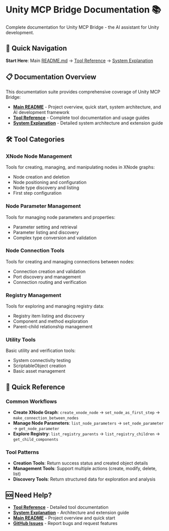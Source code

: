 # Unity MCP Bridge Documentation 📚

Complete documentation for Unity MCP Bridge - the AI assistant for Unity development.

## 🚀 Quick Navigation

**Start Here**: Main [README.md](../README.md) → [Tool Reference](tools/README.md) → [System Explanation](system-explanation/README.md)

## 📋 Documentation Overview

This documentation suite provides comprehensive coverage of Unity MCP Bridge:

- **[Main README](../README.md)** - Project overview, quick start, system architecture, and AI development framework
- **[Tool Reference](tools/README.md)** - Complete tool documentation and usage guides
- **[System Explanation](system-explanation/README.md)** - Detailed system architecture and extension guide

## 🛠️ Tool Categories

### **XNode Node Management**
Tools for creating, managing, and manipulating nodes in XNode graphs:
- Node creation and deletion
- Node positioning and configuration
- Node type discovery and listing
- First step configuration

### **Node Parameter Management**
Tools for managing node parameters and properties:
- Parameter setting and retrieval
- Parameter listing and discovery
- Complex type conversion and validation

### **Node Connection Tools**
Tools for creating and managing connections between nodes:
- Connection creation and validation
- Port discovery and management
- Connection routing and verification

### **Registry Management**
Tools for exploring and managing registry data:
- Registry item listing and discovery
- Component and method exploration
- Parent-child relationship management

### **Utility Tools**
Basic utility and verification tools:
- System connectivity testing
- ScriptableObject creation
- Basic asset management

## 📖 Quick Reference

### **Common Workflows**
- **Create XNode Graph**: `create_xnode_node` → `set_node_as_first_step` → `make_connection_between_nodes`
- **Manage Node Parameters**: `list_node_parameters` → `set_node_parameter` → `get_node_parameter`
- **Explore Registry**: `list_registry_parents` → `list_registry_children` → `get_child_components`

### **Tool Patterns**
- **Creation Tools**: Return success status and created object details
- **Management Tools**: Support multiple actions (create, modify, delete, list)
- **Discovery Tools**: Return structured data for exploration and analysis

## 🆘 Need Help?

- **[Tool Reference](tools/README.md)** - Detailed tool documentation
- **[System Explanation](system-explanation/README.md)** - Architecture and extension guide
- **[Main README](../README.md)** - Project overview and quick start
- **[GitHub Issues](https://github.com/praxilabs/unity-mcp/issues)** - Report bugs and request features
